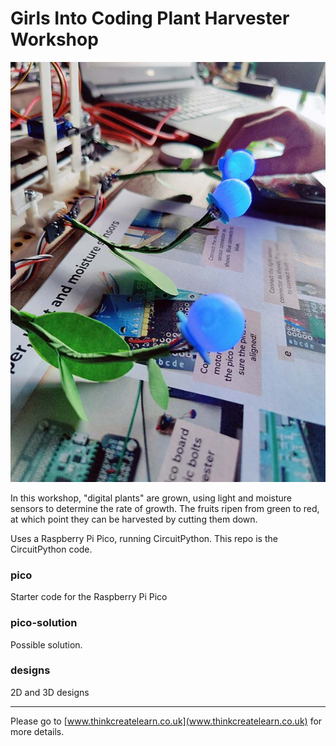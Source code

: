 # Girls Into Coding Plant Harvester Workshop

![Plant Harvester](image.jpg)

In this workshop, "digital plants" are grown, using light and moisture sensors to determine the rate of growth.  The fruits ripen from green to red, at which point they can be harvested by cutting them down.

Uses a Raspberry Pi Pico, running CircuitPython.  This repo is the CircuitPython code.

### pico
Starter code for the Raspberry Pi Pico

### pico-solution
Possible solution.

### designs
2D and 3D designs

---

Please go to [www.thinkcreatelearn.co.uk](www.thinkcreatelearn.co.uk) for more details.
